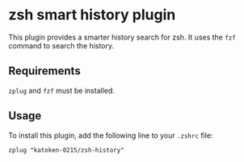 # zsh smart history plugin

This plugin provides a smarter history search for zsh. It uses the `fzf` command to search the history.

## Requirements

`zplug` and `fzf` must be installed.

## Usage

To install this plugin, add the following line to your `.zshrc` file:

```shell
zplug "katoken-0215/zsh-history"
```
